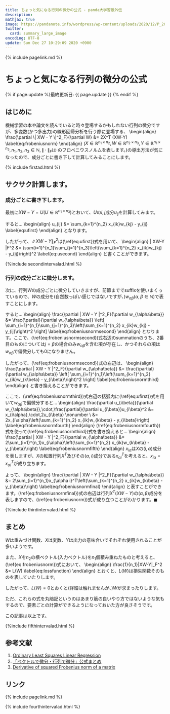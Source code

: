 ```yaml
---
title: ちょっと気になる行列の微分の公式 - panda大学習帳外伝
description: 
mathjax: true
image: https://pandanote.info/wordpress/wp-content/uploads/2020/12/P_20201217_134242_vHDR_On_HP-scaled.jpg
twitter: 
  card: summary_large_image
encoding: UTF-8
update: Sun Dec 27 10:29:09 2020 +0900
---
```

{% include pagelink.md %}
# ちょっと気になる行列の微分の公式
{% if page.update %}最終更新日: {{ page.update }} {% endif %}
## はじめに
機械学習の本や論文を読んでいると時々登場するかもしれない行列の微分ですが、多変数(かつ多出力)の線形回帰分析を行う際に登場する、
\begin{align}
\frac{\partial \\| XW - Y \\|^2_F}{\partial W} &= 2X^T (XW-Y) \label{eq:frobeniusnorm}
\end{align}
($X \in \mathbb{R}^{n_1\times n_2}, W \in \mathbb{R}^{n_2\times n_3}, Y \in \mathbb{R}^{n_1\times n_3}, n_1,n_2,n_3 \in \mathbb{N},\|\cdot\|_F$は$\cdot$のフロベニウスノルムを表します。)の導出方法が気になったので、成分ごとに書き下して計算してみることにします。

{% include firstad.html %}

## サクサク計算します。
### 成分ごとに書き下します。
最初に$XW-Y=U (U \in \mathbb{R}^{n_1\times n_3})$とおいて、$U$の$i,j$成分$u_{ij}$を計算してみます。

すると…
\begin{align}
u_{ij} &= \sum_{k=1}^{n_2} x_{ik}w_{kj} - y_{ij} \label{eq:ufirst}
\end{align}
となります。

したがって、$\| XW-Y \|_F^2$は(\ref{eq:ufirst})式を用いて、
\begin{align}
\| XW-Y \|_F^2 &= \sum_{i=1}^{n_1}\sum_{j=1}^{n_3}\left(\sum_{k=1}^{n_2} x_{ik}w_{kj} - y_{ij}\right)^2 \label{eq:usecond}
\end{align}
と書くことができます。

{%include secondintervalad.html %}

### 行列の成分ごとに微分します。
次に、行列$W$の成分ごとに微分していきますが、前節まででsuffixを使いまくっているので、$W$の成分を(自然数っぽい感じではないですが、)$w_{\alpha\beta} (\alpha, \beta \in \mathbb{N})$で表すことにします。

すると…
\begin{align}
  \frac{\partial \| XW - Y \|^2_F}{\partial w_{\alpha\beta}} &= \frac{\partial}{\partial w_{\alpha\beta}} \left[ \sum_{i=1}^{n_1}\sum_{j=1}^{n_3}\left(\sum_{k=1}^{n_2} x_{ik}w_{kj} - y_{ij}\right)^2 \right] \label{eq:frobeniusnormsecond}
\end{align}
となります。ここで、(\ref{eq:frobeniusnormsecond})式右辺のsummationのうち、2番目のものについては$j=\beta$の場合のみ$w_{\alpha\beta}$を含む項が存在し、かつそれらの項は$w_{\alpha\beta}$で偏微分しても0になりません。

したがって、(\ref{eq:frobeniusnormsecond})式の右辺は、
\begin{align}
\frac{\partial \| XW - Y \|^2_F}{\partial w_{\alpha\beta}} &= \frac{\partial}{\partial w_{\alpha\beta}} \left[ \sum_{i=1}^{n_1}\left(\sum_{k=1}^{n_2} x_{ik}w_{k\beta} - y_{i\beta}\right)^2 \right] \label{eq:frobeniusnormthird}
\end{align}
と書き換えることができます。

ここで、(\ref{eq:frobeniusnormthird})式右辺の括弧内に(\ref{eq:ufirst})式を用いて$w_{\alpha\beta}$で偏微分すると…
\begin{align}
  \frac{\partial u_{i\beta}}{\partial w_{\alpha\beta}}\,\cdot\,\frac{\partial}{\partial u_{i\beta}}u_{i\beta}^2 &= x_{i\alpha}\,\cdot\,2u_{i\beta} \nonumber \\
  &= 2x_{i\alpha}\left(\sum_{k=1}^{n_2} x_{ik}w_{k\beta} - y_{i\beta}\right) \label{eq:frobeniusnormfourth}
\end{align}
(\ref{eq:frobeniusnormfourth})式を使って(\ref{eq:frobeniusnormthird})式を書き換えると…
\begin{align}
  \frac{\partial \| XW - Y \|^2_F}{\partial w_{\alpha\beta}} &= 2\sum_{i=1}^{n_1}x_{i\alpha}\left(\sum_{k=1}^{n_2} x_{ik}w_{k\beta} - y_{i\beta}\right) \label{eq:frobeniusnormfifth}
\end{align}
$x_{i\alpha}$は$X$の$(i,\alpha)$成分を表しますが、$X$の転置行列$X^T$及びその$(\alpha,i)$成分である$x_{\alpha i}^T$を考えると、$x_{i\alpha} = x_{\alpha i}^T$が成り立ちます。

よって、
\begin{align}
  \frac{\partial \| XW - Y \|^2_F}{\partial w_{\alpha\beta}} &= 2\sum_{i=1}^{n_1}x_{\alpha i}^T\left(\sum_{k=1}^{n_2} x_{ik}w_{k\beta} - y_{i\beta}\right) \label{eq:frobeniusnormfinal}
\end{align}
と表すことができます。(\ref{eq:frobeniusnormfinal})式の右辺は行列$X^T(XW-Y)$の$(\alpha,\beta)$成分を表しますので、(\ref{eq:frobeniusnorm})式が成り立つことがわかります。$\blacksquare$

{%include thirdintervalad.html %}

## まとめ
$W$は重みづけ関数、$X$は変数、$Y$は出力の意味合いでそれぞれ使用されることが多いようです。

また、$X$を$n_2$の横ベクトル(入力ベクトル)を$n_1$個積み重ねたものと考えると、(\ref{eq:frobeniusnorm})式において、
\begin{align}
\frac{1}{n_1}\|XW-Y\|_F^2 &= L(W) \label{eq:lossfunction}
\end{align}
とおくと、$L(W)$は損失関数そのものを表していたりします。

したがって、$L(W)=0$とおくと(詳細は触れませんが、)$W$が求まったりします。

ただ、これらの式を丸暗記というのはあまり筋の良いやり方ではないような気もするので、要素ごとの計算ができるようになっておいた方が良さそうです。

この記事は以上です。

{%include fifthintervalad.html %}

## 参考文献
1. [Ordinary Least Squares Linear Regression](https://www.cs.princeton.edu/courses/archive/fall18/cos324/files/linear-regression.pdf)
1. [「ベクトルで微分・行列で微分」公式まとめ](https://qiita.com/AnchorBlues/items/8fe2483a3a72676eb96d)
1. [Derivative of squared Frobenius norm of a matrix](https://math.stackexchange.com/questions/2128462/derivative-of-squared-frobenius-norm-of-a-matrix)

## リンク
{% include pagelink.md %}

{% include fourthintervalad.html %}
